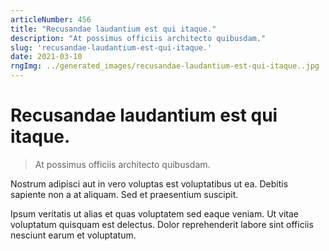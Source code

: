 ```yaml
---
articleNumber: 456
title: "Recusandae laudantium est qui itaque."
description: "At possimus officiis architecto quibusdam."
slug: 'recusandae-laudantium-est-qui-itaque.'
date: 2021-03-10
rngImg: ../generated_images/recusandae-laudantium-est-qui-itaque..jpg
---
```


# Recusandae laudantium est qui itaque.

> At possimus officiis architecto quibusdam.

Nostrum adipisci aut in vero voluptas est voluptatibus ut ea. Debitis sapiente non a at aliquam. Sed et praesentium suscipit.
 Ipsum veritatis ut alias et quas voluptatem sed eaque veniam. Ut vitae voluptatum quisquam est delectus. Dolor reprehenderit labore sint officiis nesciunt earum et voluptatum.

